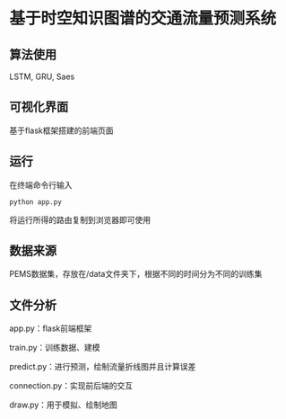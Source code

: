 

# 基于时空知识图谱的交通流量预测系统



## 算法使用

LSTM, GRU, Saes

## 可视化界面

基于flask框架搭建的前端页面

## 运行

在终端命令行输入

```
python app.py
```

将运行所得的路由复制到浏览器即可使用

## 数据来源

PEMS数据集，存放在/data文件夹下，根据不同的时间分为不同的训练集

## 文件分析

app.py：flask前端框架

train.py：训练数据、建模

predict.py：进行预测，绘制流量折线图并且计算误差

connection.py：实现前后端的交互

draw.py：用于模拟、绘制地图